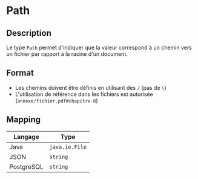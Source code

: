 # Path

## Description

Le type `Path` permet d'indiquer que la valeur correspond à un chemin vers un fichier par rapport à la racine d'un document.

## Format

* Les chemins doivent être définis en utilisant des `/` (pas de `\`)
* L'utilisation de référence dans les fichiers est autorisée (`annexe/fichier.pdf#chapitre-8`)

## Mapping

| Langage    | Type           |
| ---------- | -------------- |
| Java       | `java.io.File` |
| JSON       | `string`       |
| PostgreSQL | `string`       |
